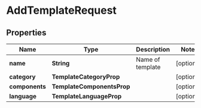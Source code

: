 

# AddTemplateRequest


## Properties

| Name | Type | Description | Notes |
|------------ | ------------- | ------------- | -------------|
|**name** | **String** | Name of template |  [optional] |
|**category** | **TemplateCategoryProp** |  |  [optional] |
|**components** | **TemplateComponentsProp** |  |  [optional] |
|**language** | **TemplateLanguageProp** |  |  [optional] |



